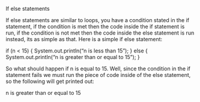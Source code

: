 If else statements

If else statements are similar to loops, you have a condition stated in the if statement, if the condition is met then the code inside the if statement is run, if the condition is not met then the code inside the else statement is run instead, its as simple as that.  Here is a simple if else statement:

if (n < 15) {
	System.out.println(“n is less than 15”);
} else {
	System.out.println(“n is greater than or equal to 15”);
}

So what should happen if n is equal to 15.  Well, since the condition in the if statement fails we must run the piece of code inside of the else statement, so the following will get printed out:

n is greater than or equal to 15


